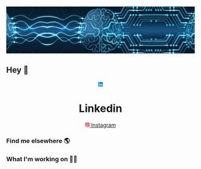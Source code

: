 ![Foto de Capa](images/foto-de-capa.jpeg)

## Hey 👋

<div align="center">
  <a href="https://www.linkedin.com/in/gabrielcaussi/"><img src="images/linkedin-icon.svg" alt="linkedin" width="12"/></a><h1> Linkedin </h1>
  <a href="https://www.instagram.com/g_caussi/"><img src="images/instagram-icon.svg" alt="instagram" width="12"/><h7> Instagram </h7></a>
</div>

### Find me elsewhere 🌎

### What I'm working on 👨‍💻

<!--
**gcaussi/gcaussi** is a ✨ _special_ ✨ repository because its `README.md` (this file) appears on your GitHub profile.

Here are some ideas to get you started:

- 🔭 I’m currently working on ...
- 🌱 I’m currently learning ...
- 👯 I’m looking to collaborate on ...
- 🤔 I’m looking for help with ...
- 💬 Ask me about ...
- 📫 How to reach me: ...
- 😄 Pronouns: ...
- ⚡ Fun fact: ...
-->
